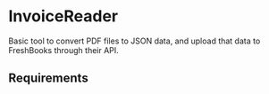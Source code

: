 # InvoiceReader

Basic tool to convert PDF files to JSON data, and upload that data to FreshBooks through their API.

## Requirements




